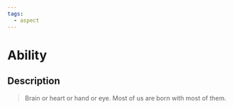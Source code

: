 ```yaml
---
tags:
  - aspect
---
```


# Ability

## Description

> Brain or heart or hand or eye. Most of us are born with most of them. 